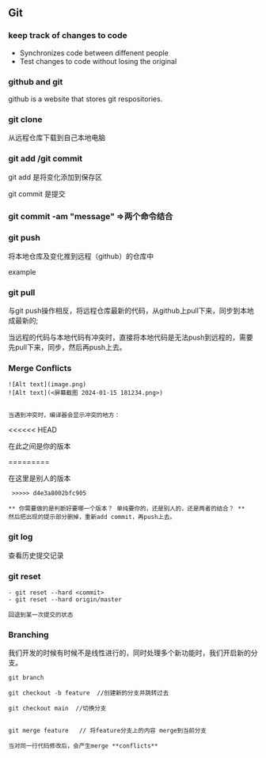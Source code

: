 ## Git

### keep track of changes to code

* Synchronizes code between diffenent people
* Test changes to code without losing the original


### github and git

github  is a website that stores git respositories.



### git clone

从远程仓库下载到自己本地电脑


### git add /git commit

git add 是将变化添加到保存区

git commit 是提交

###  git commit -am "message"   =>两个命令结合


### git push
将本地仓库及变化推到远程（github）的仓库中

example

### git pull

与git push操作相反，将远程仓库最新的代码，从github上pull下来，同步到本地成最新的;

当远程的代码与本地代码有冲突时，直接将本地代码是无法push到远程的，需要先pull下来，同步，然后再push上去。


### Merge Conflicts


```
![Alt text](image.png)
![Alt text](<屏幕截图 2024-01-15 181234.png>)


当遇到冲突时，编译器会显示冲突的地方：
```
<<<<<< HEAD 

 在此之间是你的版本

=========

在这里是别人的版本
```
 >>>>> d4e3a8002bfc905

** 你需要做的是判断好要哪一个版本？ 单纯要你的，还是别人的，还是两者的结合？ **
然后把出现的提示部分删掉，重新add commit，再push上去。
```
### git log  
查看历史提交记录

### git reset
```
- git reset --hard <commit>
- git reset --hard origin/master

回退到某一次提交的状态

```


### Branching

我们开发的时候有时候不是线性进行的，同时处理多个新功能时，我们开启新的分支。


```
git branch

git checkout -b feature  //创建新的分支并跳转过去

git checkout main  //切换分支


git merge feature   // 将feature分支上的内容 merge到当前分支

当对同一行代码修改后，会产生merge **conflicts**



```